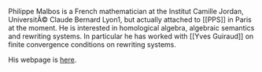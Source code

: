 Philippe Malbos is a French mathematician at the Institut Camille Jordan,
UniversitÃ© Claude Bernard Lyon1, but actually attached to [[PPS]] in Paris at the moment. He is interested in homological algebra, algebraic semantics and rewriting systems.  In particular he has worked with [[Yves Guiraud]] on finite convergence conditions on rewriting systems.

His webpage is [here](http://math.univ-lyon1.fr/~malbos/). 